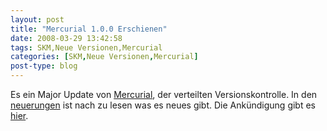 ```yaml
---
layout: post
title: "Mercurial 1.0.0 Erschienen"
date: 2008-03-29 13:42:58
tags: SKM,Neue Versionen,Mercurial
categories: [SKM,Neue Versionen,Mercurial]
post-type: blog
---
```

Es ein Major Update von <a href="http://www.selenic.com/mercurial"  title="Mercurial">Mercurial</a>, der verteilten Versionskontrolle. In den <a href="http://www.selenic.com/mercurial/wiki/index.cgi/WhatsNew"  title="Neuerungen">neuerungen</a> ist nach zu lesen was es neues gibt. Die Ankündigung gibt es <a href="http://www.selenic.com/pipermail/mercurial/2008-March/018014.html"  title="Announcement">hier</a>.
